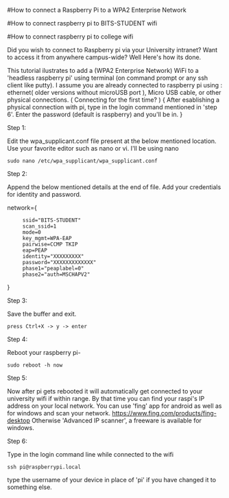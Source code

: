 #How to connect a Raspberry Pi to a WPA2 Enterprise Network

#How to connect raspberry pi to BITS-STUDENT wifi

#How to connect raspberry pi to college wifi


Did you wish to connect to Raspberry pi via your University intranet?
Want to access it from anywhere campus-wide?
Well Here's how its done.

This tutorial ilustrates to add a (WPA2 Enterprise Network) WiFi to a 'headless raspberry pi' using terminal (on command prompt or any ssh client like putty). I assume you are already connected to raspberry pi using : ethernet( older versions without microUSB port ), Micro USB cable, or other physical connections.
( Connecting for the first time? )
	{
		After esablishing a physical connection with pi, type in the login command mentioned in 'step 6'.
		Enter the password (default is raspberry) and you'll be in. 
	}

Step 1:

Edit the wpa_supplicant.conf file present at the below mentioned location. Use your favorite editor such as nano or vi. I'll be using nano

	sudo nano /etc/wpa_supplicant/wpa_supplicant.conf

Step 2:

Append the below mentioned details at the end of file.
Add your credentials for identity and password.


network={

         ssid="BITS-STUDENT"
         scan_ssid=1
         mode=0
         key_mgmt=WPA-EAP
         pairwise=CCMP TKIP
         eap=PEAP
         identity="XXXXXXXXX"
         password="XXXXXXXXXXXXX"
         phase1="peaplabel=0"
         phase2="auth=MSCHAPV2"
}

Step 3:

Save the buffer and exit.

	press Ctrl+X -> y -> enter

Step 4:

Reboot your raspberry pi-

	sudo reboot -h now

Step 5:

Now after pi gets rebooted it will automatically get connected to your university wifi if within range.
By that time you can find your raspi's IP address on your local network.
You can use 'fing' app for android as well as for windows and scan your network.
https://www.fing.com/products/fing-desktop
Otherwise 'Advanced IP scanner', a freeware is available for windows.

Step 6:

Type in the login command line while connected to the wifi

	ssh pi@raspberrypi.local

type the username of your device in place of 'pi' if you have changed it to something else.
